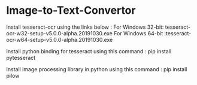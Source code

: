 # Image-to-Text-Convertor

Install tesseract-ocr using the links below :
For Windows 32-bit: tesseract-ocr-w32-setup-v5.0.0-alpha.20191030.exe
For Windows 64-bit :tesseract-ocr-w64-setup-v5.0.0-alpha.20191030.exe 

Install python binding for tesseract using this command :
pip install pytesseract

Install image processing library in python using this command :
pip install pilow
